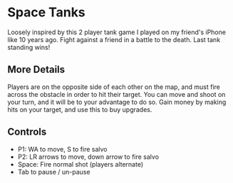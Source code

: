 # Space Tanks
Loosely inspired by this 2 player tank game I played on my friend's iPhone like 10 years ago. Fight against
a friend in a battle to the death. Last tank standing wins!

## More Details
Players are on the opposite side of each other on the map, and must fire across the obstacle in order
to hit their target. You can move and shoot on your turn, and it will be to your advantage to do so. Gain money
by making hits on your target, and use this to buy upgrades.

## Controls
* P1: WA to move, S to fire salvo
* P2: LR arrows to move, down arrow to fire salvo
* Space: Fire normal shot (players alternate)
* Tab to pause / un-pause

